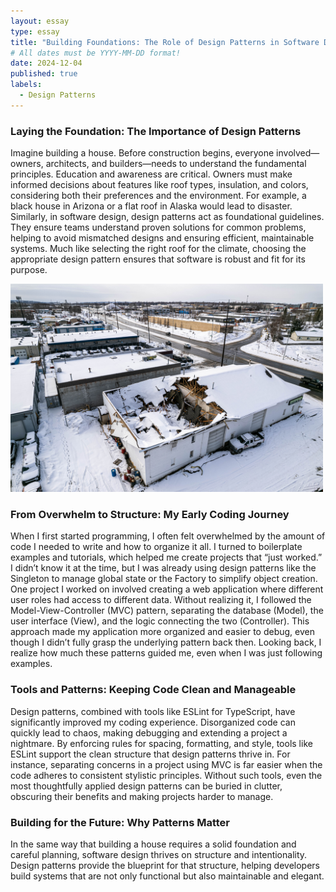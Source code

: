 ```yaml
---
layout: essay
type: essay
title: "Building Foundations: The Role of Design Patterns in Software Development"
# All dates must be YYYY-MM-DD format!
date: 2024-12-04
published: true
labels:
  - Design Patterns
---
```


### Laying the Foundation: The Importance of Design Patterns
Imagine building a house. Before construction begins, everyone involved—owners, architects, and builders—needs to understand the fundamental principles. Education and awareness are critical. Owners must make informed decisions about features like roof types, insulation, and colors, considering both their preferences and the environment. For example, a black house in Arizona or a flat roof in Alaska would lead to disaster. Similarly, in software design, design patterns act as foundational guidelines. They ensure teams understand proven solutions for common problems, helping to avoid mismatched designs and ensuring efficient, maintainable systems. Much like selecting the right roof for the climate, choosing the appropriate design pattern ensures that software is robust and fit for its purpose.

<img src="../img/flatroof.jpg" alt="Flat Roof Picture Alaska" width="500">


### From Overwhelm to Structure: My Early Coding Journey
When I first started programming, I often felt overwhelmed by the amount of code I needed to write and how to organize it all. I turned to boilerplate examples and tutorials, which helped me create projects that “just worked.” I didn’t know it at the time, but I was already using design patterns like the Singleton to manage global state or the Factory to simplify object creation. One project I worked on involved creating a web application where different user roles had access to different data. Without realizing it, I followed the Model-View-Controller (MVC) pattern, separating the database (Model), the user interface (View), and the logic connecting the two (Controller). This approach made my application more organized and easier to debug, even though I didn’t fully grasp the underlying pattern back then. Looking back, I realize how much these patterns guided me, even when I was just following examples.

### Tools and Patterns: Keeping Code Clean and Manageable
Design patterns, combined with tools like ESLint for TypeScript, have significantly improved my coding experience. Disorganized code can quickly lead to chaos, making debugging and extending a project a nightmare. By enforcing rules for spacing, formatting, and style, tools like ESLint support the clean structure that design patterns thrive in. For instance, separating concerns in a project using MVC is far easier when the code adheres to consistent stylistic principles. Without such tools, even the most thoughtfully applied design patterns can be buried in clutter, obscuring their benefits and making projects harder to manage.

### Building for the Future: Why Patterns Matter
In the same way that building a house requires a solid foundation and careful planning, software design thrives on structure and intentionality. Design patterns provide the blueprint for that structure, helping developers build systems that are not only functional but also maintainable and elegant.
